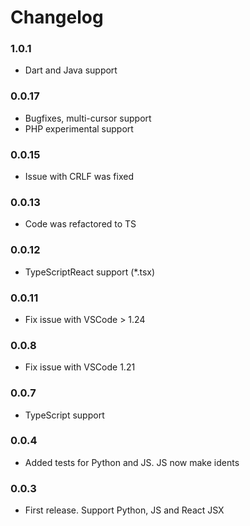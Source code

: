 Changelog
=========
### 1.0.1
-  Dart and Java support

### 0.0.17
-  Bugfixes, multi-cursor support
-  PHP experimental support

### 0.0.15
-  Issue with CRLF was fixed

### 0.0.13
-  Code was refactored to TS

### 0.0.12
-  TypeScriptReact support (*.tsx)

### 0.0.11
-  Fix issue with VSCode > 1.24 

### 0.0.8
-  Fix issue with VSCode 1.21

### 0.0.7
-  TypeScript support

### 0.0.4
-  Added tests for Python and JS. JS now make idents

### 0.0.3
-  First release. Support Python, JS and React JSX
